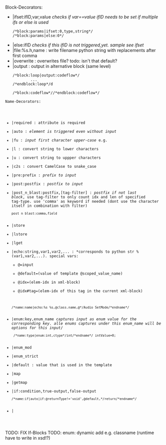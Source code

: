 Block-Decorators:
- |ifset:ifID,var,value *checks if var==value ifID needs to be set if multiple ifs or else is used*
  ```
  /*block:params|ifset:0,type,string*/
  /*block:params|else:0*/
  ```
- |else:ifID *checks if this ifID is not triggered,yet. sample see ifset*
- |file:%s.h,name : write filename python string with replacements after first comma
- |overwrite : overwrites file? todo: isn't that default?
- |output : output in alternative block (same level)
  ```
  /*block:loop|output:codeflow*/
          ...
  /*endblock:loop*/d

  /*block:codeflow*//*endblock:codeflow*/
  ```

<code>Name-Decorators:
- |required : attribute is required
- |auto : *element is triggered even without input*
- |fu : *input first character upper-case* e.g. 
- |l  : convert string to lower characters
- |u  : convert string to uppper characters
- |c2s : convert CamelCase to snake_case
- |pre:prefix : *prefix to input*
- |post:postfix : *postfix to input*
- |post_n_blast:postfix,[tag-filter] : *postfix if not last block*, use tag-filter to only count idx and len of specified tag-type. use 'comma' as keyword if needed (dont use the character itself in combination with filter)
  ```
  post_n_blast:comma,field
  ```
- |store
- |lstore
- |lget
- |echo:string,var1,var2,... : *corresponds to python str % (var1,var2,...). 
  special vars: 
    * @=input 
    * @default=(value of template @scoped_value_name) 
    * @idx=(elem-idx in xml-block) 
    * @idx#tag=(elem-idx of this tag in the current xml-block)
  ```
  /*name:name|echo:%s_%s,@class.name,@*/Audio_SetMode/*endname*/
  ```
- |enum:key,enum_name *captures input as enum value for the corresponding key. alle enums captures under this enum_name will be options for this input*/
  ```
   /*name:type|enum:int,ctype*/int/*endname*/ intValue=0;  
  ```
- |enum_mod
- |enum_strict
- |default : value that is used in the template
- |map
- |getmap
- |if:condition,true-output,false-output
  ```
  /*name:if|auto|if:@returnType!='void',@default,*/return/*endname*/  
  ```
- |
</code>


TODO: FIX If-Blocks
TODO: enum: dynamic add e.g. classname (runtime have to write in xsd!?)

